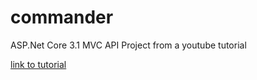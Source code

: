 # commander
ASP.Net Core 3.1 MVC API Project from a youtube tutorial

[link to tutorial](https://www.youtube.com/watch?v=fmvcAzHpsk8&t=2828s)
